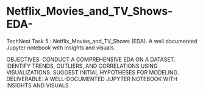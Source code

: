 # Netflix_Movies_and_TV_Shows-EDA-
TechNest Task 5 : Netflix_Movies_and_TV_Shows (EDA). A well documented Jupyter notebook with insights and visuals.

OBJECTIVES:
CONDUCT A COMPREHENSIVE EDA ON A DATASET.
IDENTIFY TRENDS, OUTLIERS, AND CORRELATIONS USING VISUALIZATIONS.
SUGGEST INITIAL HYPOTHESES FOR MODELING.
DELIVERABLE:
A WELL-DOCUMENTED JUPYTER NOTEBOOK WITH INSIGHTS AND VISUALS.
